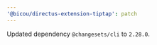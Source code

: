 ```yaml
---
'@bicou/directus-extension-tiptap': patch
---
```


Updated dependency `@changesets/cli` to `2.28.0`.
